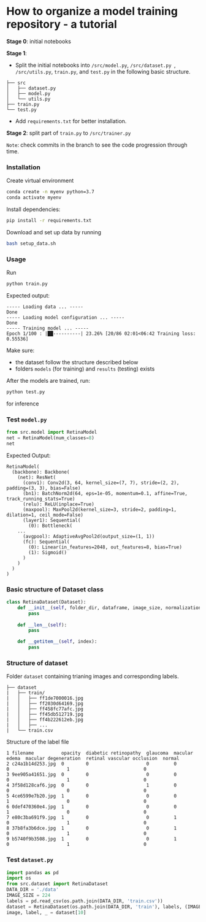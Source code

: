 # How to organize a model training repository - a tutorial

**Stage 0**: initial notebooks

**Stage 1**: 
* Split the initial notebooks into `/src/model.py`, `/src/dataset.py `, `/src/utils.py`, `train.py`, and `test.py` in the following basic structure.

```
├── src
│   ├── dataset.py
│   ├── model.py
│   └── utils.py
├── train.py
└── test.py
```

* Add `requirements.txt` for better installation.

**Stage 2**: split part of `train.py` to `/src/trainer.py`

`Note`: check commits in the branch to see the code progression through time.

### Installation
Create virtual environment
```bash
conda create -n myenv python=3.7
conda activate myenv
```

Install dependencies:
```bash
pip install -r requirements.txt
```

Download and set up data by running 
```bash
bash setup_data.sh
```

### Usage
Run 
```bash
python train.py
```

Expected output:
```
----- Loading data ... -----
Done
----- Loading model configuration ... -----
Done
----- Training model ... -----
Epoch 1/100 : |██----------| 23.26% [20/86 02:01<06:42 Training loss: 0.55536]
```

Make sure:
* the dataset follow the structure described below
* folders `models` (for training) and `results` (testing) exists

After the models are trained, run:
```bash
python test.py
```
for inference

### Test `model.py`
```python
from src.model import RetinaModel
net = RetinaModel(num_classes=8)
net
```

Expected Output:
```
RetinaModel(
  (backbone): Backbone(
    (net): ResNet(
      (conv1): Conv2d(3, 64, kernel_size=(7, 7), stride=(2, 2), padding=(3, 3), bias=False)
      (bn1): BatchNorm2d(64, eps=1e-05, momentum=0.1, affine=True, track_running_stats=True)
      (relu): ReLU(inplace=True)
      (maxpool): MaxPool2d(kernel_size=3, stride=2, padding=1, dilation=1, ceil_mode=False)
      (layer1): Sequential(
        (0): Bottleneck(
    ...
      (avgpool): AdaptiveAvgPool2d(output_size=(1, 1))
      (fc): Sequential(
        (0): Linear(in_features=2048, out_features=8, bias=True)
        (1): Sigmoid()
      )
    )
  )
)
```

### Basic structure of Dataset class
```python
class RetinaDataset(Dataset):
    def __init__(self, folder_dir, dataframe, image_size, normalization=True):
        pass
    
    def __len__(self):
        pass

    def __getitem__(self, index):
        pass
```

### Structure of dataset
Folder `dataset` containing trianing images and corresponding labels.

```
├── dataset
|   ├── train/
|   │   ├── ff1de7000016.jpg
|   │   ├── ff2030d64169.jpg
|   │   ├── ff458fc77afc.jpg
|   │   ├── ff45db512719.jpg
|   │   ├── ff4b222612eb.jpg
|   │   ├── ...
|   └── train.csv
```

Structure of the label file
```
1 filename          opacity  diabetic retinopathy  glaucoma  macular edema  macular degeneration  retinal vascular occlusion  normal
2 c24a1b14d253.jpg  0        0                     0         0              0                     1                           0
3 9ee905a41651.jpg  0        0                     0         0              0                     1                           0
4 3f58d128caf6.jpg  0        0                     1         0              0                     0                           0
5 4ce6599e7b20.jpg  1        0                     0         0              1                     0                           0
6 0def470360e4.jpg  1        0                     0         0              1                     0                           0
7 e80c3ba691f9.jpg  1        0                     0         1              0                     1                           0
8 37b8fa3b6dce.jpg  1        0                     0         1              0                     1                           0
9 b5740f9b3508.jpg  1        0                     0         1              0                     1                           0  
```

### Test `dataset.py`
```python
import pandas as pd
import os
from src.dataset import RetinaDataset
DATA_DIR = './data'
IMAGE_SIZE = 224
labels = pd.read_csv(os.path.join(DATA_DIR, 'train.csv'))
dataset = RetinaDataset(os.path.join(DATA_DIR, 'train'), labels, (IMAGE_SIZE, IMAGE_SIZE), True)
image, label, _ = dataset[10]
```